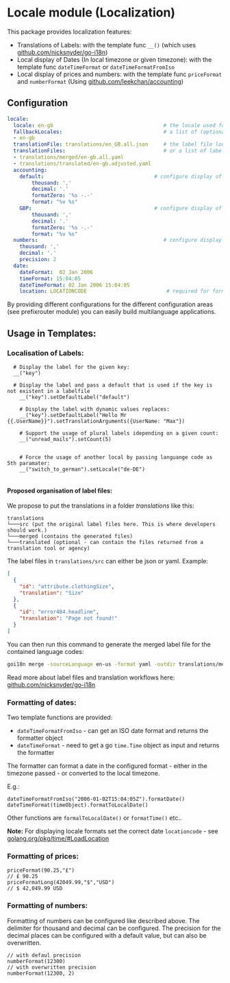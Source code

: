 # Locale module (Localization)

This package provides localization features:

 * Translations of Labels: with the template func `__()`  (which uses [github.com/nicksnyder/go-i18n](https://github.com/nicksnyder/go-i18n))
 * Local display of Dates (In local timezone or given timezone): with the template func `dateTimeFormat` or `dateTimeFormatFromIso`
 * Local display of prices and numbers: with the template func `priceFormat` and `numberFormat` (Using [github.com/leekchan/accounting](https://github.com/leekchan/accounting))

## Configuration

```yaml
locale:
  locale: en-gb                                    # the locale used for labels
  fallbackLocales:                                 # a list of (optional) locales that should be used for fallback
  - en-gb
  translationFile: translations/en_GB.all.json     # the label file location
  translationFiles:                                # or a list of label file locations
  - translations/merged/en-gb.all.yaml
  - translations/translated/en-gb.adjusted.yaml
  accounting:
    default:                                    # configure display of prices
        thousand: ','
        decimal: '.'
        formatZero: '%s -.-'
        format: "%v %s"
    GBP:                                        # configure display of prices in currency GBP
        thousand: ','
        decimal: '.'
        formatZero: '%s -.-'
        format: "%v %s"
  numbers:                                         # configure display of numbers
    thousand: ','
    decimal: '.'
    precision: 2
  date:
    dateFormat:  02 Jan 2006
    timeFormat: 15:04:05
    dateTimeFormat: 02 Jan 2006 15:04:05
    location: LOCATIONCODE                          # required for formatLocaleTime
```

By providing different configurations for the different configuration areas (see prefixrouter module) you can easily build multilanguage applications.

## Usage in Templates:

### Localisation of Labels:

```pug
  # Display the label for the given key:
  __("key")
  
  # Display the label and pass a default that is used if the key is not existent in a labelfile
	__("key").setDefaultLabel("default")
	
	# Display the label with dynamic values replaces:
	__("key").setDefaultLabel("Hello Mr {{.UserName}}").setTranslationArguments({UserName: "Max"})
	
	# Support the usage of plural labels idepending on a given count:
	__("unread_mails").setCount(5)
	
	
	# Force the usage of another local by passing languange code as 5th paramater:
	__("switch_to_german").setLocale("de-DE")
	
```

#### Proposed organisation of label files:

We propose to put the translations in a folder *translations* like this:

```
translations
└───src (put the original label files here. This is where developers should work.)
└───merged (contains the generated files)
└───translated (optional - can contain the files returned from a translation tool or agency)
```

The label files in `translations/src` can either be json or yaml.
Example:
 
```json
[
  {
    "id": "attribute.clothingSize",
    "translation": "Size"
  },
  {
    "id": "error404.headline",
    "translation": "Page not found!"
  }
]
```

You can then run this command to generate the merged label file for the contained language codes:

```bash
goi18n merge -sourceLanguage en-us -format yaml -outdir translations/merged/ translations/src/*.json
```

Read more about label files and translation workflows here: [github.com/nicksnyder/go-i18n](https://github.com/nicksnyder/go-i18n)

### Formatting of dates:

Two template functions are provided:

 * `dateTimeFormatFromIso` - can get an ISO date format and returns the formatter object
 * `dateTimeFormat` - need to get a go `time.Time` object as input and returns the formatter

The formatter can format a date in the configured format - either in the timezone passed - or converted to the local timezone. 

E.g.:
```pug
dateTimeFormatFromIso("2006-01-02T15:04:05Z").formatDate()
dateTimeFormat(timeObject).formatToLocalDate()
```
Other functions are `formalToLocalDate()` or `formatTime()` etc..

**Note:** For displaying locale formats set the correct date `locationcode` - see [golang.org/pkg/time/#LoadLocation](https://golang.org/pkg/time/#LoadLocation)

### Formatting of prices:

```pug
priceFormat(90.25,"£")
// £ 90.25
priceFormatLong(42049.99,"$","USD")
// $ 42,049.99 USD
```

### Formatting of numbers:

Formatting of numbers can be configured like described above. The delimiter for thousand and
decimal can be configured. The precision for the decimal places can be configured with a default
value, but can also be overwritten.

```pug
// with defaul precision
numberFormat(12300)
// with overwritten precision
numberFormat(12300, 2)
```
